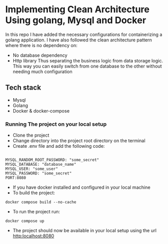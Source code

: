 # Implementing Clean Architecture Using golang, Mysql and  Docker

In this repo I have added the necessary configurations for containerizing a golang application.
I have also followed the clean architecture pattern where there is no dependency on:
- No database dependency
- Http library
Thus separating the business logic from data storage logic.
This way you can easily switch from one database to the other without needing much configuration
## Tech stack

- Mysql
- Golang
- Docker & docker-compose

### Running The project on your local setup

- Clone the project
- Change directory into the project root directory on the terminal
- Create .env file and add the following code:

```.env

MYSQL_RANDOM_ROOT_PASSWORD: "some_secret"
MYSQL_DATABASE: "database_name"
MYSQL_USER: "some_user"
MYSQL_PASSWORD: "some_secret"
PORT:8080

```

- If you have docker installed and configured in your local machine
- To build the project:

 ```.env
docker compose build --no-cache
 ```

- To run the project run:

```.env
docker compose up
 ```

- The project should now be available in your local setup using the url [http:localhost:8080](http:localhost:8080)
